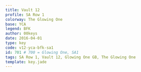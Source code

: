 ```yaml
---
title: Vault 12
profile: SA Row 1
colorway: The Glowing One
base: YCA
legend: BFK
author: 00keys
date: 2016-04-01
type: key
code: v12-yca-bfk-sa1
id: 701 # 700 = Glowing One, SA1
tags: SA Row 1, Vault 12, Glowing One GB, The Glowing One
template: key.jade
---
```


<span class="more"> 
